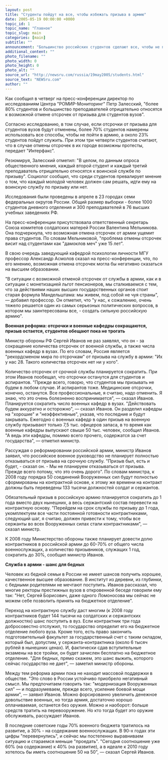```yaml
---
layout: post
title: "Студенты пойдут на все, чтобы избежать призыва в армию"
date: 2005-05-19 00:00:00 +0000
topic_id: 1
topic_name: "Главное"
topic_slug: main
categories: [main]
subtitle: ""
announcement: "Большинство российских студентов сделают все, чтобы не пойти в армию, если будут отменены отсрочки. В случае их отмены возможны уличные протесты. Таковы данные социологического опроса, проведенного Центром \"РОМИР-Мониторинг\"."
additional_content: ""
photo_filename: ""
photo_width: 0
photo_height: 0
photo_alt: ""
source_url: "http://newsru.com/russia/19may2005/students.html"
source_text: "NEWSru.com"
author: ""
---
```

Как сообщил в четверг на пресс-конференции директор по исследованиям Центра "РОМИР-Мониторинг" Петр Залесский, "более 80% студентов и большинство преподавателей отрицательно относятся к возможной отмене отсрочек от призыва для студентов вузов".

Согласно исследованию, в том случае, если отсрочки от призыва для студентов вузов будут отменены, более 70% студентов намерены использовать все способы, чтобы не пойти в армию, а около 23% студентов пойдут служить. При этом три четверти студентов считают, что в случае отмены отсрочек в их городе возможны протесты, передает "Интерфакс".

Резюмируя, Залесский отметил: "В целом, по данным опроса общественного мнения, каждый второй студент и каждый третий преподаватель отрицательно относятся к воинской службе по призыву". Социолог сообщил, что среди студентов превалирует мнение о том, что каждый молодой человек должен сам решать, идти ему на воинскую службу по призыву или нет.

Исследования были проведены в апреле в 23 городах семи федеральных округов России. Общий размер выборки - более 1000 студентов дневного отделения и 300 преподавателей в 76 высших учебных заведениях РФ.

На пресс-конференции присутствовала ответственный секретарь Союза комитетов солдатских матерей России Валентина Мельникова. Она подчеркнула, что возможная отмена отсрочек от армии ущемит права студентов. По словам Мельниковой, "проблема отмены отсрочек висит над студентами как "дамоклов меч" уже 15 лет".

В свою очередь заведующий кафедрой психологии личности МГУ профессор Александр Асмолов сказал на пресс-конференции, что, по его мнению, возможная отмена отсрочек могла бы негативно сказаться на высшем образовании.

"В ситуации с возможной отменой отсрочек от службы в армии, как и в ситуации с монетизацией льгот пенсионеров, мы сталкиваемся с тем, что за действиями наших высших государственных органов стоит старая формула Мандельштама: мы живем, под собой не чуя страны", &mdash; добавил профессор. Он отметил, что "у нас, к сожалению, очень тяжело решается один из самых серьезных политических вопросов, в котором мы заинтересованы все, - создать сильную российскую армию".

<strong>Военная реформа: отсрочки и военные кафедры сокращаются, призыв остается, студентов обещают пока не трогать</strong>

Министр обороны РФ Сергей Иванов не раз заявлял, что он - за сокращение количества отсрочек от военной службы, а также числа военных кафедр в вузах. По его словам, Россия является "рекордсменом мира по отсрочкам" от призыва на службу в армии: "Их у нас 28. Такого количества отсрочек нет ни у кого".

Количество отсрочек от срочной службы планируется сократить. При этом Иванов пообещал, что отсрочки останутся для студентов и аспирантов. "Прежде всего, говорю, что студентов мы призывать не будем в любом случае. И аспирантов тоже. Медицинские отсрочки, конечно, останутся. Все профессиональные, я считаю, надо отменить. Я знаю, что это очень болезненно воспринимается", &mdash; сказал Иванов. Планируется сократить число военных кафедр в вузах. "Действовать будем аккуратно и осторожно", &mdash; сказал Иванов. Он разделил кафедры на "хорошие" и "неэффективные", указав, что последние и будут закрывать. Ежегодно с военных кафедр в один призыв на военную службу призывают только 7,5 тыс. офицеров запаса, в то время как военные кафедры выпускают свыше 50 тыс. человек, сообщил Иванов. "А ведь эти кафедры, помимо всего прочего, содержатся за счет государства", &mdash; отметил министр.

Рассуждая о реформировании российской армии, министр Иванов заявил, что российское военное руководство не планирует полностью отказываться от призыва на срочную службу. "Призыв был, есть и будет, - сказал он. - Мы не планируем отказываться от призыва. Прежде всего потому, что это очень дорого". По словам министра, к 2008 году порядка 50 соединений Вооруженных сил будут полностью сформированы на контрактной основе, к этому же времени на контракт должны быть переведены 133 тысячи должностей солдат и сержантов.

Обязательный призыв в российскую армию планируется сократить до 1 года вместо двух нынешних, а весь сержантский состав перевести на контрактную основу. "Перейдем на срок службы по призыву до 1 года, укомплектуем все части постоянной готовности контрактниками, следующий шаг, я считаю, должен привести к тому, чтобы все сержанты во всех Вооруженных силах стали контрактниками", &mdash; сказал министр.

К 2008 году Министерство обороны также планирует довести долю контрактников в российской армии до 60-70% от общего числа военнослужащих, а количество призывников, служащих 1 год, сократить до 30%, сообщил министр Иванов.

<strong>Служба в армии - шанс для бедных</strong>

Человек из бедной семьи в России не имеет шансов получить хорошее, качественное высшее образование. В институт из деревни, из глубинки, с бедными родителями не мечтают поступить. Иванов рассказал, что многие ректоры престижных вузов в откровенной беседе говорили ему так: "Нет, Сергей Борисович, даже одного Ломоносова мы сейчас не можем себе позволить принять на бюджетное отделение".

Переход на контрактную службу даст многим (к 2008 году контрактников будет 144 тысячи на солдатских и сержантских должностях) шанс поступить в вуз. Если контрактник три года добросовестно отслужил, то государство определит его на бюджетное отделение любого вуза. Кроме того, есть право закончить подготовительный факультет за государственный счет с таким окладом, который был, допустим, у сержанта-контрактника (около 6 тысяч рублей в нынешних ценах). И, фактически сдав вступительные экзамены на все тройки, он будет зачислен бесплатно на бюджетное отделение. "Для бедных, прямо скажем, это шанс выжить, которого сейчас государство не дает", &mdash; заметил министр обороны.

Между тем реформа армии пока не находит массовой поддержки в обществе. "Это слово в России устойчиво приобрело негативный смысл. Мы предпочитаем говорить так: "модернизация Вооруженных сил" &mdash; и подразумеваем, прежде всего, усиление боевой мощи армии", &mdash; заявил Иванов. Можно форсированно увеличить денежное довольствие военных, но тогда армия, достаточно хорошо оплачиваемая, останется без оружия. Можно и наоборот: больше средств тратить на перевооружение. Но кто тогда будет это оружие обслуживать, рассуждает Иванов.

В последние советские годы 70% военного бюджета тратилось на развитие, а 30% - на содержание военнослужащих. В 90-х годах эти цифры "перевернулись", и сейчас мы постепенно выравниваем ситуацию и стараемся меньше "проедать". "Сегодня соотношение уже 60% (на содержание) к 40% (на развитие), а в идеале к 2010 году хотелось бы иметь соотношение 50 на 50", &mdash; сказал Сергей Иванов.
